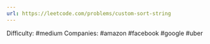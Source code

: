 ```yaml
---
url: https://leetcode.com/problems/custom-sort-string
---
```


Difficulty: #medium
Companies: #amazon #facebook #google #uber